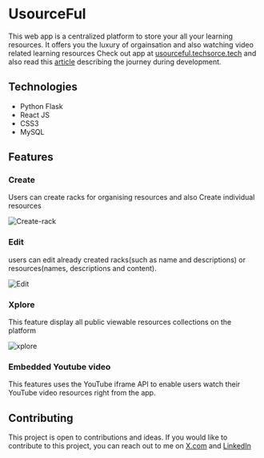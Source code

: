 # **UsourceFul**
This web app is a centralized platform to store your all your learning resources. It offers you the luxury of orgainsation and also watching video related learning resources
Check out app at [usourceful.techsorce.tech]('https://usourceful.techsorce.tech') and also read this [article]('https://medium.com/@delicate0mind/usourceful-my-journey-building-and-deploying-my-first-web-app-25881e733d29') describing the journey during development.


## Technologies
- Python Flask
- React JS
- CSS3
- MySQL

## Features

### Create 
Users can create racks for organising resources and also Create individual resources

![Create-rack]('images/Create-rack.png')

### Edit
users can edit already created racks(such as name and descriptions) or resources(names, descriptions and content).

![Edit]('images/Create-rack.png')

### Xplore
This feature display all public viewable resources collections on the platform

![xplore]('images/Xplore.png)

### Embedded Youtube video
This features uses the YouTube iframe API to enable users watch their YouTube video resources right from the app.


## Contributing
This project is open to contributions and ideas. If you would like to contribute to this project, you can reach out to me on [X.com]('https://twitter.com/ascii_pius') and [LinkedIn]('https://linkedin.com/pius-aaron042')


